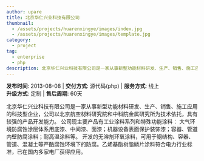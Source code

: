 ```yaml
---
author: upare
title: 北京华仁兴业科技有限公司
thumbnail:
  - /assets/projects/huarenxingye/images/index.jpg
  - /assets/projects/huarenxingye/images/template.jpg
category:
  - project
tag:
  - enterprise
  - php
description: 北京华仁兴业科技有限公司是一家从事新型功能材料研发、生产、销售、施工应用的科技型企业，公司以北京航空材料研究院和中科院金属研究所为技术依托，具有较强的产品开发能力。 公司现主要产品有工业涂料系列和特殊功能涂料： 大气环境防腐蚀涂层体系用底漆、中间漆、面漆；机器设备表面保护装饰漆；容器、管道内壁防腐涂料；耐高温涂料等。 开发的无溶剂环氧涂料，可用于钢结构、容器、管道、混凝土等严酷腐蚀环境下的防腐。乙烯基酯树脂鳞片涂料符合电力行业标准，已在国内多家电厂获得应用。
---
```

**发布时间**: 2013-08-08 | **交付方式**: 源代码(php) | **服务方式**: 线上  
**升级方式**: 定制 | **售后周期**: 60天

 北京华仁兴业科技有限公司是一家从事新型功能材料研发、生产、销售、施工应用的科技型企业，公司以北京航空材料研究院和中科院金属研究所为技术依托，具有较强的产品开发能力。 公司现主要产品有工业涂料系列和特殊功能涂料： 大气环境防腐蚀涂层体系用底漆、中间漆、面漆；机器设备表面保护装饰漆；容器、管道内壁防腐涂料；耐高温涂料等。 开发的无溶剂环氧涂料，可用于钢结构、容器、管道、混凝土等严酷腐蚀环境下的防腐。乙烯基酯树脂鳞片涂料符合电力行业标准，已在国内多家电厂获得应用。
